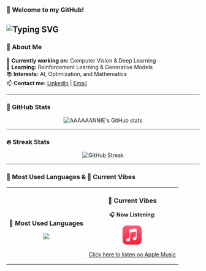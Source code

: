 ### 👋 Welcome to my GitHub!  
![Typing SVG](https://readme-typing-svg.herokuapp.com?size=27&color=F75C7E&lines=We+are+already+on+the+optimal+way!;Welcome,+Explorer!+🚀;Let's+build+something+great+together!)
---

### 📌 About Me  
🔭 **Currently working on:** Computer Vision & Deep Learning  
🌱 **Learning:** Reinforcement Learning & Generative Models  
📚 **Interests:** AI, Optimization, and Mathematics  
📫 **Contact me:** [LinkedIn](https://www.linkedin.com/in/your-profile) | [Email](mailto:anniechenyy700@gmail.com)  

---

### 🚀 GitHub Stats  
<div align="center">
    <img src="https://github-readme-stats.vercel.app/api?username=aaaaaannie&show_icons=true&theme=radical" alt="AAAAAANNIE's GitHub stats">
</div>

---

### 🔥 Streak Stats  
<div align="center">
    <img src="https://github-readme-streak-stats.herokuapp.com/?user=aaaaaannie&theme=radical" alt="GitHub Streak">
</div>

---
<h3>🌟 Most Used Languages & 🎵 Current Vibes</h3>

<table>
    <tr>
        <td align="center">
            <h3>🌟 Most Used Languages</h3>
            <img src="https://github-readme-stats.vercel.app/api/top-langs/?username=aaaaaannie&layout=compact&langs_count=6&theme=radical" width="400">
        </td>
        <td align="center">
            <h3>🎵 Current Vibes</h3>
            <p>🎧 <strong>Now Listening:</strong></p>
            <a href="https://music.apple.com/cn/album/sk8er-boi/315025768?i=315025826">
                <img src="https://raw.githubusercontent.com/aaaaaannie/aaaaaannie/main/Apple_Music_icon.svg.png" width="50">
            </a>
            <p><a href="https://music.apple.com/cn/album/sk8er-boi/315025768?i=315025826">Click here to listen on Apple Music</a></p>
        </td>
    </tr>
</table>
